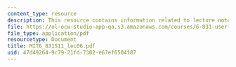 ```yaml
---
content_type: resource
description: This resource contains information related to lecture notes.
file: https://ol-ocw-studio-app-qa.s3.amazonaws.com/courses/6-831-user-interface-design-and-implementation-spring-2011/47d492649c7921fd7302e67ef6504f87_MIT6_831S11_lec06.pdf
file_type: application/pdf
resourcetype: Document
title: MIT6_831S11_lec06.pdf
uid: 47d49264-9c79-21fd-7302-e67ef6504f87
---
```

